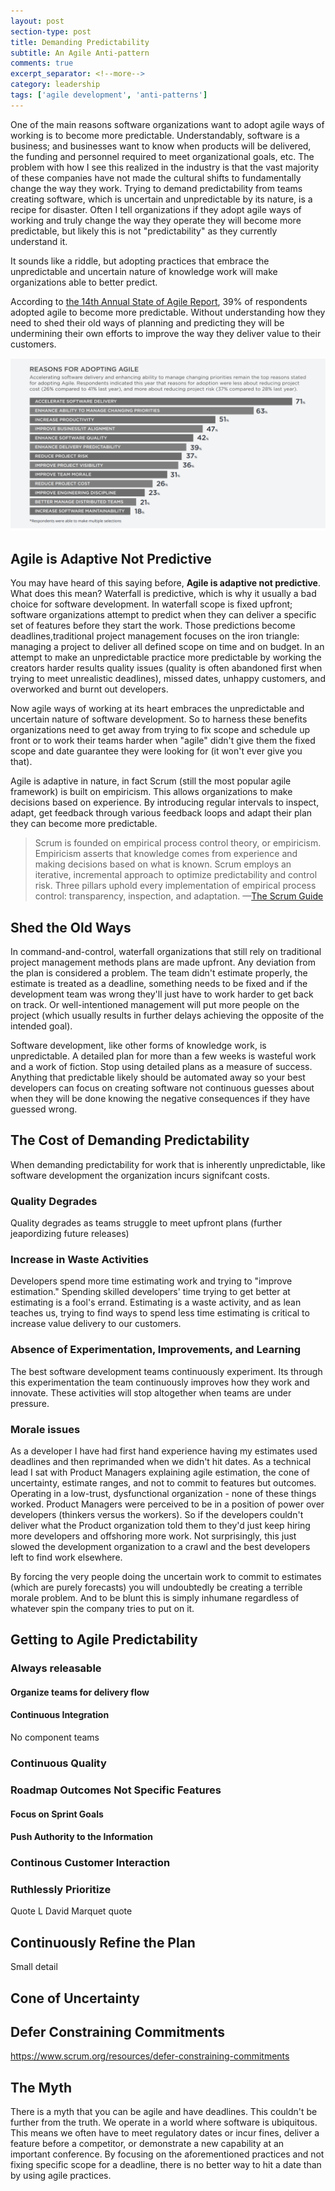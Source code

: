 ```yaml
---
layout: post
section-type: post
title: Demanding Predictability
subtitle: An Agile Anti-pattern 
comments: true
excerpt_separator: <!--more-->
category: leadership
tags: ['agile development', 'anti-patterns']
---
```


One of the main reasons software organizations want to adopt agile ways of working is to become more predictable. Understandably, software is a business; and businesses want to know when products will be delivered, the funding and personnel required to meet organizational goals, etc. The problem with how I see this realized in the industry is that the vast majority of these companies have not made the cultural shifts to fundamentally change the way they work. Trying to demand predictability from teams creating software, which is uncertain and unpredictable by its nature, is a recipe for disaster. Often I tell organizations if they adopt agile ways of working and truly change the way they operate they will become more predictable, but likely this is not "predictability" as they currently understand it. 
<!-- more -->
It sounds like a riddle, but adopting practices that embrace the unpredictable and uncertain nature of knowledge work will make organizations able to better predict. 

According to [the 14th Annual State of Agile Report](https://stateofagile.com/#ufh-i-615706098-14th-annual-state-of-agile-report/7027494), 39% of respondents adopted agile to become more predictable. Without understanding how they need to shed their old ways of planning and predicting they will be undermining their own efforts to improve the way they deliver value to their customers. 

<img class="img-responsive" src="/img/reasons-for-adopting-agile.png" />

## Agile is Adaptive Not Predictive

You may have heard of this saying before, **Agile is adaptive not predictive**. What does this mean? Waterfall is predictive, which is why it usually a bad choice for software development. In waterfall scope is fixed upfront; software organizations attempt to predict when they can deliver a specific set of features before they start the work. Those predictions become deadlines,traditional project management focuses on the iron triangle: managing a project to deliver all defined scope on time and on budget. In an attempt to make an unpredictable practice more predictable by working the creators harder results quality issues (quality is often abandoned first when trying to meet unrealistic deadlines), missed dates, unhappy customers, and overworked and burnt out developers. 

Now agile ways of working at its heart embraces the unpredictable and uncertain nature of software development. So to harness these benefits organizations need to get away from trying to fix scope and schedule up front or to work their teams harder when "agile" didn't give them the fixed scope and date guarantee they were looking for (it won't ever give you that). 

Agile is adaptive in nature, in fact Scrum (still the most popular agile framework) is built on empiricism. This allows organizations to make decisions based on experience. By introducing regular intervals to inspect, adapt, get feedback through various feedback loops and adapt their plan they can become more predictable. 

> Scrum is founded on empirical process control theory, or empiricism. Empiricism asserts that knowledge comes from experience and making decisions based on what is known. Scrum employs an iterative, incremental approach to optimize predictability and control risk. Three pillars uphold every implementation of empirical process control: transparency, inspection, and adaptation.
> &mdash;[The Scrum Guide](https://www.scrumguides.org/scrum-guide-2017.html)

## Shed the Old Ways
In command-and-control, waterfall organizations that still rely on traditional project management methods plans are made upfront. Any deviation from the plan is considered a problem. The team didn't estimate properly, the estimate is treated as a deadline, something needs to be fixed and if the development team was wrong they'll just have to work harder to get back on track. Or well-intentioned management will put more people on the project (which usually results in further delays achieving the opposite of the intended goal). 

Software development, like other forms of knowledge work, is unpredictable. A detailed plan for more than a few weeks is wasteful work and a work of fiction. Stop using detailed plans as a measure of success. Anything that predictable likely should be automated away so your best developers can focus on creating software not continuous guesses about when they will be done knowing the negative consequences if they have guessed wrong. 

## The Cost of Demanding Predictability
When demanding predictability for work that is inherently unpredictable, like software development the organization incurs signifcant costs. 

### Quality Degrades
Quality degrades as teams struggle to meet upfront plans (further jeapordizing future releases)
### Increase in Waste Activities
Developers spend more time estimating work and trying to "improve estimation." Spending skilled developers' time trying to get better at estimating is a fool's errand. Estimating is a waste activity, and as lean teaches us, trying to find ways to spend less time estimating is critical to increase value delivery to our customers. 
### Absence of Experimentation, Improvements, and Learning
The best software development teams continuously experiment. Its through this experimentation the team continuously improves how they work and innovate. These activities will stop altogether when teams are under pressure. 

### Morale issues
As a developer I have had first hand experience having my estimates used deadlines and then reprimanded when we didn't hit dates. As a technical lead I sat with Product Managers explaining agile estimation, the cone of uncertainty, estimate ranges, and not to commit to features but outcomes. Operating in a low-trust, dysfunctional organization - none of these things worked. Product Managers were perceived to be in a position of power over developers (thinkers versus the workers). So if the developers couldn't deliver what the Product organization told them to they'd just keep hiring more developers and offshoring more work. Not surprisingly, this just slowed the development organization to a crawl and the best developers left to find work elsewhere. 

By forcing the very people doing the uncertain work to commit to estimates (which are purely forecasts) you will undoubtedly be creating a terrible morale problem. And to be blunt this is simply inhumane regardless of whatever spin the company tries to put on it. 

## Getting to Agile Predictability 

### Always releasable 
#### Organize teams for delivery flow
#### Continuous Integration 

No component teams  

### Continuous Quality

### Roadmap Outcomes Not Specific Features

#### Focus on Sprint Goals 

#### Push Authority to the Information

### Continous Customer Interaction 

### Ruthlessly Prioritize

Quote L David Marquet quote

## Continuously Refine the Plan 
Small detail 
## Cone of Uncertainty

## Defer Constraining Commitments
https://www.scrum.org/resources/defer-constraining-commitments

## The Myth
There is a myth that you can be agile and have deadlines. This couldn't be further from the truth. We operate in a world where software is ubiquitous. This means we often have to meet regulatory dates or incur fines, deliver a feature before a competitor, or demonstrate a new capability at an important conference. By focusing on the aforementioned practices and not fixing specific scope for a deadline, there is no better way to hit a date than by using agile practices.  

